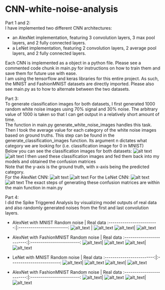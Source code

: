 # CNN-white-noise-analysis
Part 1 and 2:\
I have implemented two different CNN architectures: 
- an AlexNet implementation, featuring 3 convolution layers, 3 max pool layers, and 2 fully connected layers.
- a LeNet implementation, featuring 2 convolution layers, 2 average pool layers, and 2 fully connected layers.

Each CNN is implemented as a object in a python file. Please see a commented code chunk in main.py for instructions on how to train them and save them for future use with ease.\
I am using the tensorflow and keras libraries for this entire project. As such, the MNIST and FashionMNIST datasets are directly imported. Please also see main.py as to how to alternate between the two datasets.

Part 3:\
To generate classification images for both datasets, I first generated 1000 random white noise images using 70% signal and 30% noise. The arbitrary value of 1000 is taken so that I can get output in a relatively short amount of time. \
The function in main.py generate_white_noise_images handles this task. Then I took the average value for each category of the white noise images based on ground truths. This step can be found in the generate_classification_images function. Its argument n dictates what category we are looking for (i.e. classification image for 0 in MNIST)\
Below you can see the classification images for both datasets:
![alt text](part3_imgs/classification_mnist.png "MNIST")
![alt text](part3_imgs/classification_fashion_mnist.png "FashionMNIST")
I then used these classification images and fed them back into my models and obtained the confusion matrices\
Note that the y-axis is the ground truth, with x-axis being the predicted category.\
For the AlexNet CNN:
![alt text](part3_imgs/cm_alex_mnist.png "alex MNIST")
![alt text](part3_imgs/cm_alex_fashion_mnist.png "alex FashionMNIST")
For the LeNet CNN:
![alt text](part3_imgs/cm_lenet_mnist.png "le MNIST")
![alt text](part3_imgs/cm_lenet_fashion_mnist.png "le FashionMNIST")
The exact steps of generating these confusion matrices are within the main function in main.py

Part 4: \
I did the Spike Triggered Analysis by visualizing model outputs of real data and also randomly generated noises from the first and last convolution layers.
- AlexNet with MNIST
  Random noise       | Real data
  :-------------------------:|:-------------------------:
  ![alt_text](part4_imgs/convLast_alex_mnist_noise.png)   |  ![alt_text](part4_imgs/convLast_alex_mnist.png)
  ![alt_text](part4_imgs/conv1_alex_mnist_noise.png)|  ![alt_text](part4_imgs/conv1_alex_mnist.png)
- AlexNet with FashionMNIST
  Random noise | Real data
  :-------------------------:|:-------------------------:
  ![alt_text](part4_imgs/convLast_alex_fashion_noise.png)|  ![alt_text](part4_imgs/convLast_alex_fashion.png)
  ![alt_text](part4_imgs/conv1_alex_fashion_noise.png)|  ![alt_text](part4_imgs/conv1_alex_fashion.png)
    
- LeNet with MNIST
  Random noise | Real data
  :-------------------------:|:-------------------------:
  ![alt_text](part4_imgs/convLast_le_mnist_noise.png)|  ![alt_text](part4_imgs/convLast_le_mnist.png)
  ![alt_text](part4_imgs/conv1_le_mnist_noise.png)|  ![alt_text](part4_imgs/conv1_le_mnist.png)
- AlexNet with FashionMNIST
  Random noise | Real data
  :-------------------------:|:-------------------------:
  ![alt_text](part4_imgs/convLast_le_fashion_noise.png)|  ![alt_text](part4_imgs/convLast_le_fashion.png)
  ![alt_text](part4_imgs/conv1_le_fashion_noise.png)|  ![alt_text](part4_imgs/conv1_le_fashion.png)
